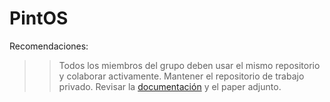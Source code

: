 # PintOS
 
Recomendaciones:
>> Todos los miembros del grupo deben usar el mismo repositorio y colaborar activamente.
>> Mantener el repositorio de trabajo privado.
>> Revisar la [documentación](https://www.scs.stanford.edu/20wi-cs140/pintos/pintos.html#SEC_Contents) y el paper adjunto.